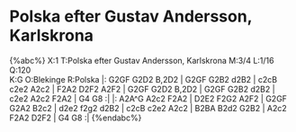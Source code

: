 # Polska efter Gustav Andersson, Karlskrona

{%abc%}
X:1
T:Polska efter Gustav Andersson, Karlskrona
M:3/4
L:1/16
Q:120  
K:G
O:Blekinge
R:Polska
|: G2GF G2D2 B,2D2 | G2GF G2B2 d2B2 | c2cB c2e2 A2c2 | F2A2 D2F2 A2F2 | 
G2GF G2D2 B,2D2 | G2GF G2B2 d2B2 | c2e2 A2c2 F2A2 | G4 G8 :| 
|:  A2A^G A2c2 F2A2 | D2E2 F2G2 A2F2 | G2GF G2A2 B2c2 | d2e2 f2g2 d2B2 | 
c2cB c2e2 A2c2 | B2BA B2d2 G2B2 | A2c2 F2A2 D2F2 | G4 G8 :| 
{%endabc%}
